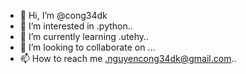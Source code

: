 - 👋 Hi, I’m @cong34dk
- 👀 I’m interested in .python..
- 🌱 I’m currently learning .utehy..
- 💞️ I’m looking to collaborate on ...
- 📫 How to reach me .nguyencong34dk@gmail.com..

<!---
cong34dk/cong34dk is a ✨ special ✨ repository because its `README.md` (this file) appears on your GitHub profile.
You can click the Preview link to take a look at your changes.
--->
